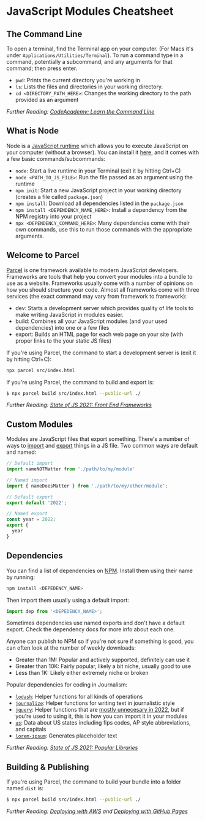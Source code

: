 # JavaScript Modules Cheatsheet

## The Command Line
To open a terminal, find the Terminal app on your computer. (For Macs it's under `Applications/Utilities/Terminal`). To run a command type in a command, potentially a subcommand, and any arguments for that command; then press enter.
- `pwd`: Prints the current directory you're working in
- `ls`: Lists the files and directories in your working directory.
- `cd <DIRECTORY_PATH_HERE>`: Changes the working directory to the path provided as an argument

*Further Reading: [CodeAcademy: Learn the Command Line](https://www.codecademy.com/learn/learn-the-command-line)*

## What is Node
Node is a [JavaScript runtime](https://www.codecademy.com/article/introduction-to-javascript-runtime-environments) which allows you to execute JavaScript on your computer (without a browser). You can install it [here](https://nodejs.org/en/download/), and it comes with a few basic commands/subcommands:
- `node`: Start a live runtime in your Terminal (exit it by hitting Ctrl+C)
- `node <PATH_TO_JS_FILE>`: Run the file passed as an argument using the runtime
- `npm init`: Start a new JavaScript project in your working directory (creates a file called `package.json`)
- `npm install`: Download all dependencies listed in the `package.json`
- `npm install <DEPENDENCY_NAME_HERE>`: Install a dependency from the NPM registry into your project
- `npx <DEPENDENCY_COMMAND_HERE>`: Many dependencies come with their own commands, use this to run those commands with the appropriate arguments.

## Welcome to Parcel
[Parcel](https://parceljs.org/) is one framework available to modern JavaScript developers. Frameworks are tools that help you convert your modules into a bundle to use as a website. Frameworks usually come with a number of opinions on how you should structure your code. Almost all frameworks come with three services (the exact command may vary from framework to framework):
- dev: Starts a development server which provides quality of life tools to make writing JavaScript in modules easier.
- build: Combines all your JavaScript modules (and your used dependencies) into one or a few files
- export: Builds an HTML page for each web page on your site (with proper links to the your static JS files)

If you're using Parcel, the command to start a development server is (exit it by hitting Ctrl+C):
```bash
npx parcel src/index.html
```

If you're using Parcel, the command to build and export is:
```bash
$ npx parcel build src/index.html --public-url ./
```

*Further Reading: [State of JS 2021: Front End Frameworks](https://2021.stateofjs.com/en-US/libraries/front-end-frameworks)*

## Custom Modules
Modules are JavaScript files that export something. There's a number of ways to [import](https://developer.mozilla.org/en-US/docs/Web/JavaScript/Reference/Statements/import) and [export](https://developer.mozilla.org/en-US/docs/web/javascript/reference/statements/export) things in a JS file. Two common ways are default and named:

```javascript
// Default import
import nameNOTMatter from './path/to/my/module'

// Named import
import { nameDoesMatter } from './path/to/my/other/module';

// Default export
export default '2022';

// Named export
const year = 2022;
export {
  year
}
```

## Dependencies
You can find a list of dependencies on [NPM](https://www.npmjs.com/). Install them using their name by running:
```bash
npm install <DEPEDENCY_NAME>
```

Then import them usually using a default import:
```javascript
import dep from '<DEPEDENCY_NAME>';
```

Sometimes dependencies use named exports and don't have a default export. Check the dependency docs for more info about each one.

Anyone can publish to NPM so if you're not sure if something is good, you can often look at the number of weekly downloads:
- Greater than 1M: Popular and actively supported, definitely can use it
- Greater than 10K: Fairly popular, likely a bit niche, usually good to use
- Less than 1K: Likely either extremely niche or broken

Popular dependencies for coding in Journalism:
  - [`lodash`](https://www.npmjs.com/package/lodash): Helper functions for all kinds of operations
  - [`journalize`](https://www.npmjs.com/package/journalize): Helper functions for writing text in journalistic style
  - [`jquery`](https://www.npmjs.com/package/jquery): Helper functions that are [mostly unnecesary in 2022](https://youmightnotneedjquery.com/), but if you're used to using it, this is how you can import it in your modules
  - [`us`](https://www.npmjs.com/package/us): Data about US states including fips codes, AP style abbreviations, and capitals
  - [`lorem-ipsum`](https://www.npmjs.com/package/lorem-ipsum): Generates placeholder text

*Further Reading: [State of JS 2021: Popular Libraries](https://2021.stateofjs.com/en-US/other-tools)*


## Building & Publishing
If you're using Parcel, the command to build your bundle into a folder named `dist` is:

```bash
$ npx parcel build src/index.html --public-url ./
```

*Further Reading: [Deploying with AWS](https://docs.aws.amazon.com/AmazonS3/latest/userguide/HostingWebsiteOnS3Setup.html) and [Deploying with GitHub Pages](https://pages.github.com/)*
